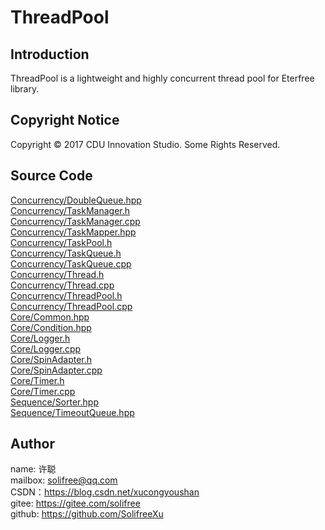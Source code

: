 ﻿# ThreadPool
## Introduction
ThreadPool is a lightweight and highly concurrent thread pool for Eterfree library.

## Copyright Notice
Copyright © 2017 CDU Innovation Studio. Some Rights Reserved.

## Source Code
[Concurrency/DoubleQueue.hpp](./Source/Concurrency/DoubleQueue.hpp)  
[Concurrency/TaskManager.h](./Source/Concurrency/TaskManager.h)  
[Concurrency/TaskManager.cpp](./Source/Concurrency/TaskManager.cpp)  
[Concurrency/TaskMapper.hpp](./Source/Concurrency/TaskMapper.hpp)  
[Concurrency/TaskPool.h](./Source/Concurrency/TaskPool.h)  
[Concurrency/TaskQueue.h](./Source/Concurrency/TaskQueue.h)  
[Concurrency/TaskQueue.cpp](./Source/Concurrency/TaskQueue.cpp)  
[Concurrency/Thread.h](./Source/Concurrency/Thread.h)  
[Concurrency/Thread.cpp](./Source/Concurrency/Thread.cpp)  
[Concurrency/ThreadPool.h](./Source/Concurrency/ThreadPool.h)  
[Concurrency/ThreadPool.cpp](./Source/Concurrency/ThreadPool.cpp)  
[Core/Common.hpp](./Source/Core/Common.hpp)  
[Core/Condition.hpp](./Source/Core/Condition.hpp)  
[Core/Logger.h](./Source/Core/Logger.h)  
[Core/Logger.cpp](./Source/Core/Logger.cpp)  
[Core/SpinAdapter.h](./Source/Core/SpinAdapter.h)  
[Core/SpinAdapter.cpp](./Source/Core/SpinAdapter.cpp)  
[Core/Timer.h](./Source/Core/Timer.h)  
[Core/Timer.cpp](./Source/Core/Timer.cpp)  
[Sequence/Sorter.hpp](./Source/Sequence/Sorter.hpp)  
[Sequence/TimeoutQueue.hpp](./Source/Sequence/TimeoutQueue.hpp)  

## Author
name: 许聪  
mailbox: solifree@qq.com  
CSDN：https://blog.csdn.net/xucongyoushan  
gitee: https://gitee.com/solifree  
github: https://github.com/SolifreeXu
